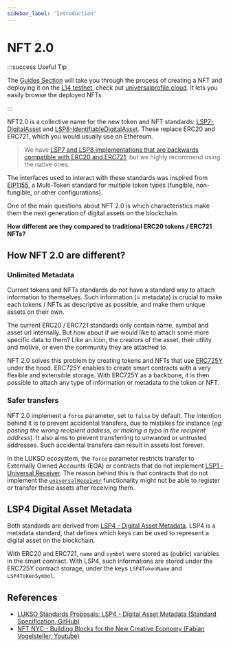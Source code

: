 ```yaml
---
sidebar_label: 'Introduction'
---
```


# NFT 2.0

:::success Useful Tip

The [Guides Section](../../guides/create-assets/create-lsp7-digital-asset.md) will take you through the process of creating a NFT and deploying it on the [L14 testnet](../../networks/l14-testnet.md), check out [universalprofile.cloud](https://universalprofile.cloud/). It lets you easily browse the deployed NFTs.

:::

NFT2.0 is a collective name for the new token and NFT standards: [LSP7-DigitalAsset](https://github.com/lukso-network/LIPs/blob/main/LSPs/LSP-7-DigitalAsset.md) and [LSP8-IdentifiableDigitalAsset](https://github.com/lukso-network/LIPs/blob/main/LSPs/LSP-8-IdentifiableDigitalAsset.md). These replace ERC20 and ERC721, which you would usually use on Ethereum.

> We have [LSP7 and LSP8 implementations that are backwards compatible with ERC20 and ERC721](https://github.com/lukso-network/lsp-universalprofile-smart-contracts/tree/main/contracts), but we highly recommend using the native ones.

The interfaces used to interact with these standards was inspired from [EIP1155](https://eips.ethereum.org/EIPS/eip-1155), a Multi-Token standard for multiple token types (fungible, non-fungible, or other configurations).

One of the main questions about NFT 2.0 is which characteristics make them the next generation of digital assets on the blockchain.

**How different are they compared to traditional ERC20 tokens / ERC721 NFTs?**

## How NFT 2.0 are different?

### Unlimited Metadata

Current tokens and NFTs standards do not have a standard way to attach information to themselves. Such information (= metadata) is crucial to make each tokens / NFTs as descriptive as possible, and make them unique assets on their own.

The current ERC20 / ERC721 standards only contain name, symbol and asset url internally. But how about if we would like to attach some more specific data to them? Like an icon, the creators of the asset, their utility and motive, or even the community they are attached to.

NFT 2.0 solves this problem by creating tokens and NFTs that use [ERC725Y](https://github.com/ERC725Alliance/ERC725/blob/main/docs/ERC-725.md#erc725y) under the hood. ERC725Y enables to create smart contracts with a very flexible and extensible storage. With ERC725Y as a backbone, it is then possible to attach any type of information or metadata to the token or NFT.

### Safer transfers

NFT 2.0 implement a `force` parameter, set to `false` by default. The intention behind it is to prevent accidental transfers, due to mistakes for instance (_eg: pasting the wrong recipient address, or making a typo in the recipient address_). It also aims to prevent transferring to unwanted or untrusted addresses. Such accidental transfers can result in assets lost forever.

In the LUKSO ecosystem, the `force` parameter restricts transfer to Externally Owned Accounts (EOA) or contracts that do not implement [LSP1 - Universal Receiver](../generic-standards/02-lsp1-universal-receiver.md). The reason behind this is that contracts that do not implement the [`universalReceiver`](../../standards/smart-contracts/lsp0-erc725-account.md#universalreceiver) functionality might not be able to register or transfer these assets after receiving them.

## LSP4 Digital Asset Metadata

Both standards are derived from [LSP4 - Digital Asset Metadata](https://github.com/lukso-network/LIPs/blob/main/LSPs/LSP-4-DigitalAsset-Metadata.md). LSP4 is a metadata standard, that defines which keys can be used to represent a digital asset on the blockchain.

With ERC20 and ERC721, `name` and `symbol` were stored as (public) variables in the smart contract.
With LSP4, such informations are stored under the ERC725Y contract storage, under the keys `LSP4TokenName` and `LSP4TokenSymbol`.

## References

- [LUKSO Standards Proposals: LSP4 - Digital Asset Metadata (Standard Specification, GitHub)](https://github.com/lukso-network/LIPs/blob/main/LSPs/LSP-4-DigitalAsset-Metadata.md)
- [NFT NYC - Building Blocks for the New Creative Economy (Fabian Vogelsteller, Youtube)](https://www.youtube.com/watch?v=skA4Y-vvt5s&t=2s)
